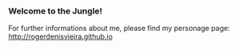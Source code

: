 ### Welcome to the Jungle!

For further informations about me, please find my personage page: http://rogerdenisvieira.github.io



